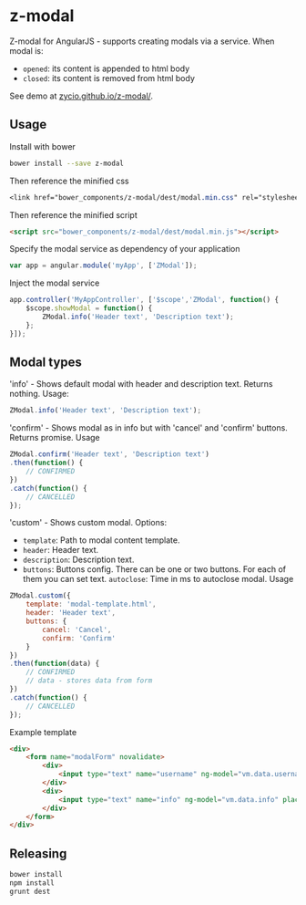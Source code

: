 z-modal
=====================

Z-modal for AngularJS - supports creating modals via a service.
When modal is:
* `opened`: its content is appended to html body
* `closed`: its content is removed from html body

See demo at [zycio.github.io/z-modal/](https://zycio.github.io/z-modal/).

## Usage
Install with bower

```bash
bower install --save z-modal
```

Then reference the minified css
```css
<link href="bower_components/z-modal/dest/modal.min.css" rel="stylesheet">
```

Then reference the minified script
```html
<script src="bower_components/z-modal/dest/modal.min.js"></script>
```

Specify the modal service as dependency of your application
```js
var app = angular.module('myApp', ['ZModal']);
```

Inject the modal service
```js
app.controller('MyAppController', ['$scope','ZModal', function() {
    $scope.showModal = function() {
        ZModal.info('Header text', 'Description text');
    };
}]);
```

## Modal types
'info' - Shows default modal with header and description text. Returns nothing.
Usage:
```js
ZModal.info('Header text', 'Description text');
```

'confirm' - Shows modal as in info but with 'cancel' and 'confirm' buttons. Returns promise.
Usage
```js
ZModal.confirm('Header text', 'Description text')
.then(function() {
    // CONFIRMED
})
.catch(function() {
    // CANCELLED
});
```

'custom' - Shows custom modal. Options:
* `template`: Path to modal content template.
* `header`: Header text.
* `description`: Description text.
* `buttons`: Buttons config. There can be one or two buttons. For each of them you can set text.
  `autoclose`: Time in ms to autoclose modal.
Usage
```js
ZModal.custom({
    template: 'modal-template.html',
    header: 'Header text',
    buttons: {
        cancel: 'Cancel',
        confirm: 'Confirm'
    }
})
.then(function(data) {
    // CONFIRMED
    // data - stores data from form
})
.catch(function() {
    // CANCELLED
});
```

Example template
```html
<div>
    <form name="modalForm" novalidate>
        <div>
            <input type="text" name="username" ng-model="vm.data.username" placeholder="Username">
        </div>
        <div>
            <input type="text" name="info" ng-model="vm.data.info" placeholder="Info">
        </div>
    </form>
</div>
```

## Releasing
```bash
bower install
npm install
grunt dest
```

